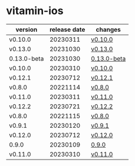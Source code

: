 # vitamin-ios	


|version|release date|changes|
|---|---|---|
|v0.10.0|20230311|[v0.10.0](./v0.10.0-20230311.md)|
|v0.13.0|20231030|[v0.13.0](./v0.13.0-20231030.md)|
|0.13.0-beta|20231030|[0.13.0-beta](./0.13.0-beta-20231030.md)|
|v0.10.0|20230310|[v0.10.0](./v0.10.0-20230310.md)|
|v0.12.1|20230712|[v0.12.1](./v0.12.1-20230712.md)|
|v0.8.0|20221114|[v0.8.0](./v0.8.0-20221114.md)|
|v0.11.0|20230311|[v0.11.0](./v0.11.0-20230311.md)|
|v0.12.2|20230721|[v0.12.2](./v0.12.2-20230721.md)|
|v0.8.0|20221115|[v0.8.0](./v0.8.0-20221115.md)|
|v0.9.1|20230120|[v0.9.1](./v0.9.1-20230120.md)|
|v0.12.0|20230712|[v0.12.0](./v0.12.0-20230712.md)|
|0.9.0|20230109|[0.9.0](./0.9.0-20230109.md)|
|v0.11.0|20230310|[v0.11.0](./v0.11.0-20230310.md)|
